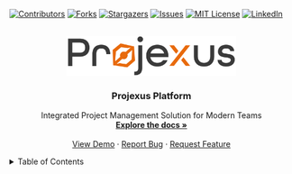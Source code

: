 <a id="readme-top"></a>

<!-- PROJECT SHIELDS -->
[![Contributors][contributors-shield]][contributors-url]
[![Forks][forks-shield]][forks-url]
[![Stargazers][stars-shield]][stars-url]
[![Issues][issues-shield]][issues-url]
[![MIT License][license-shield]][license-url]
[![LinkedIn][linkedin-shield]][linkedin-url]

<!-- PROJECT LOGO -->
<br />
<div align="center">
  <a href="https://github.com/hsinemt/Integrated-project-management-application">
    <img src="images/logo.png" alt="Logo" width="300" height="auto">
  </a>

<h3 align="center">Projexus Platform</h3>

  <p align="center">
    Integrated Project Management Solution for Modern Teams
    <br />
    <a href="https://github.com/hsinemt/Integrated-project-management-application"><strong>Explore the docs »</strong></a>
    <br />
    <br />
    <a href="https://demo.projexusplatform.com">View Demo</a>
    ·
    <a href="https://github.com/hsinemt/Integrated-project-management-application/issues/new?labels=bug">Report Bug</a>
    ·
    <a href="https://github.com/hsinemt/Integrated-project-management-application/issues/new?labels=enhancement">Request Feature</a>
  </p>
</div>

<!-- TABLE OF CONTENTS -->
<details>
  <summary>Table of Contents</summary>

- [Overview](#overview)
- [Key Features](#key-features)
- [Screenshots](#screenshots)
- [Quick Start](#quick-start)
- [Technology Stack](#technology-stack)
- [Architecture](#architecture)
- [Detailed Features](#detailed-features)
- [Project Structure](#project-structure)
- [Installation Guide](#installation-guide)
    - [Prerequisites](#prerequisites)
    - [Local Development](#local-development)
    - [Docker Deployment](#docker-deployment)
- [API Documentation](#api-documentation)
- [CI/CD Pipeline](#cicd-pipeline)
- [Contributing](#contributing)
- [Troubleshooting & FAQs](#troubleshooting--faqs)
- [Roadmap](#roadmap)
- [Team & Contributors](#team--contributors)
- [License](#license)
- [Contact & Support](#contact--support)

## 🚀 Overview

Projexus Platform is a comprehensive project management application designed to streamline team collaboration, task management, and project tracking. The platform integrates various features including task boards, chat functionality, file management, calendars, and AI-powered tools to enhance productivity and project coordination.

**[▶️ Live Demo](https://demo.projexusplatform.com)** (placeholder link)

## ✨ Key Features

* **Unified Project Dashboard** - Get a bird's eye view of all your projects in one place
* **Smart Task Management** - AI-powered task organization and priority suggestions
* **Real-time Collaboration** - Chat, video calls, and collaborative document editing
* **Advanced Analytics** - Customizable reports and performance metrics
* **Seamless Integration** - Connect with tools you already use
* **Enterprise-grade Security** - Role-based access control and data protection

<p align="right">(<a href="#readme-top">back to top</a>)</p>



<!-- SCREENSHOTS -->
## Screenshots

[![Dashboard View][screenshot-dashboard]](https://example.com)


<p align="right">(<a href="#readme-top">back to top</a>)</p>



<!-- QUICK START -->
## Quick Start

Get Projexus up and running in minutes:

```bash
# Clone the repository
git clone https://github.com/hsinemt/Integrated-project-management-application
cd Integrated-project-management-application

# Start with Docker Compose
docker-compose up -d

# Access the application
# Frontend: http://localhost
# Backend API: http://localhost:9777
```

<p align="right">(<a href="#readme-top">back to top</a>)</p>



<!-- TECHNOLOGY STACK -->
## Technology Stack

### Frontend

* [![React][React.js]][React-url]
* [![TypeScript][TypeScript.js]][TypeScript-url]
* [![Redux][Redux.js]][Redux-url]
* [![Bootstrap][Bootstrap.com]][Bootstrap-url]
* [![Material UI][Material-UI.js]][Material-UI-url]
* [![Ant Design][Ant-Design.js]][Ant-Design-url]
* [![Socket.io][Socket.io]][Socket-io-url]

### Backend

* [![Node.js][Node.js]][Node-url]
* [![Express][Express.js]][Express-url]
* [![MongoDB][MongoDB]][MongoDB-url]
* [![JWT][JWT]][JWT-url]
* [![Socket.io][Socket.io]][Socket-io-url]
* [![OpenAI][OpenAI]][OpenAI-url]

<p align="right">(<a href="#readme-top">back to top</a>)</p>

<!-- ARCHITECTURE -->
## Architecture

The Projexus Platform follows a microservices architecture with separate frontend and backend services communicating via RESTful APIs and WebSockets for real-time updates.

```mermaid
graph TD
    Client[Client Browser] --> Frontend[Frontend React App]
    Frontend --> |API Requests| Backend[Backend Server]
    Frontend <--> |WebSockets| RealTime[Real-time Service]
    Backend --> MongoDB[(MongoDB Database)]
    Backend --> FileStorage[(Cloud File Storage)]
    Backend --> AI[AI/ML Services]
    RealTime --> Backend
```

<p align="right">(<a href="#readme-top">back to top</a>)</p>



<!-- DETAILED FEATURES -->
## Detailed Features

<details>
  <summary><b>Project Management</b></summary>
  <ul>
    <li>Project creation, tracking, and detailed views</li>
    <li>Task boards with drag-and-drop functionality</li>
    <li>Task assignment and progress tracking</li>
    <li>Project timelines and milestones</li>
    <li>Resource allocation and capacity planning</li>
    <li>Multiple project view options (Kanban, list)</li>
  </ul>
</details>

<details>
  <summary><b>Team Collaboration</b></summary>
  <ul>
    <li>Real-time chat and messaging</li>
    <li>File sharing and document management</li>
    <li>Collaborative document editing</li>
  </ul>
</details>

<details>
  <summary><b>Task Management</b></summary>
  <ul>
    <li>Kanban boards for visual task management</li>
    <li>Todo lists and task prioritization</li>
    <li>Task dependencies and relationships</li>
    <li>Deadline tracking and notifications</li>
    <li>Recurring tasks automation</li>
    <li>Subtasks and checklists</li>
  </ul>
</details>

<details>
  <summary><b>User Management</b></summary>
  <ul>
    <li>Role-based access control</li>
    <li>User profiles and authentication</li>
    <li>Multi-factor authentication</li>
    <li>OAuth integration (Google, GitHub)</li>
    <li>Team organization and department structures</li>
    <li>User activity tracking</li>
  </ul>
</details>

<details>
  <summary><b>Calendar & Scheduling</b></summary>
  <ul>
    <li>Interactive calendar views</li>
    <li>Event scheduling and management</li>
    <li>Deadline visualization</li>
    <li>Time tracking</li>
    <li>Resource scheduling</li>
    <li>Integration with external calendars</li>
  </ul>
</details>

<details>
  <summary><b>AI-Powered Features</b></summary>
  <ul>
    <li>Natural language processing for task analysis</li>
    <li>AI-assisted project planning</li>
    <li>Generative AI tools for content creation</li>
    <li>Face recognition for authentication</li>
    <li>Smart resource allocation suggestions</li>
    <li>Predictive analytics for project timelines</li>
  </ul>
</details>

<details>
  <summary><b>Reporting & Analytics</b></summary>
  <ul>
    <li>Project progress dashboards</li>
    <li>Performance metrics and charts</li>
    <li>Custom reports generation</li>
    <li>Data visualization tools</li>
    <li>Export options (PDF, Excel, CSV)</li>
    <li>Automated reporting schedules</li>
  </ul>
</details>

<p align="right">(<a href="#readme-top">back to top</a>)</p>

<!-- PROJECT STRUCTURE -->
## Project Structure

```
/
├── Front-End/           # React frontend application
│   ├── src/             # Source code
│   │   ├── api/         # API integration
│   │   ├── core/        # Core components
│   │   ├── feature-module/ # Feature-specific modules
│   ├── public/          # Static assets
│   └── build/           # Production build
│
├── Back-End/            # Node.js backend application
│   ├── Config/          # Configuration files
│   ├── Controllers/     # Business logic handlers
│   ├── Middlewares/     # Custom middleware functions
│   ├── Models/          # Database schemas and models
│   ├── Routes/          # API route definitions
│   ├── services/        # Service layer
│   ├── uploads/         # File upload storage
│   └── server.js        # Main server entry point
│
├── docker-compose.yml   # Docker compose configuration
├── .github/workflows/   # CI/CD pipeline configurations
└── README.md            # This documentation file
```

<p align="right">(<a href="#readme-top">back to top</a>)</p>



<!-- INSTALLATION GUIDE -->
## Installation Guide

### Prerequisites

* Node.js 18.x or higher
* MongoDB 6.x or higher
* Docker and Docker Compose (for containerized deployment)
* Git

### Local Development

#### Backend Setup

```bash
# Navigate to backend directory
cd Back-End

# Install dependencies
npm install

# Create environment configuration
cp .env.example .env
# Edit .env with your configuration

# Start backend server
npm start
# Server available at http://localhost:9777
```

#### Frontend Setup

```bash
# Navigate to frontend directory
cd Front-End

# Install dependencies
npm install

# Start development server
npm start
# Frontend available at http://localhost:3000
```

### Docker Deployment

```bash
# Clone the repository
git clone https://github.com/hsinemt/Integrated-project-management-application
cd Integrated-project-management-application

# Create environment configuration
cp .env.example .env
# Edit .env with your configuration

# Start with Docker Compose
docker-compose up -d

# Access the application
# Frontend: http://localhost
# Backend API: http://localhost:9777
```

#### Using Pre-built Docker Images

```bash
docker pull ghcr.io/[repository-owner]/projexus-frontend:latest
docker pull ghcr.io/[repository-owner]/projexus-backend:latest
```

<p align="right">(<a href="#readme-top">back to top</a>)</p>

## 📚 API Documentation

The Projexus Platform provides a comprehensive RESTful API. Detailed documentation is available at:

- **Development Environment**: http://localhost:9777/api-docs
- **Production Environment**: https://api.projexusplatform.com/api-docs

Key API endpoints include:

- `/api/auth` - Authentication and user management
- `/api/projects` - Project CRUD operations
- `/api/tasks` - Task management
- `/api/teams` - Team organization
- `/api/files` - File storage and retrieval

## 🔄 CI/CD Pipeline

Projexus uses GitHub Actions for continuous integration and deployment. The pipeline runs tests, linting, security checks, and deploys Docker containers automatically.

### Main Pipeline Workflow

```mermaid
graph LR
    A[Code Push] --> B[Install Dependencies]
    B --> C[Run Tests & Linting]
    C --> D[Security Audit]
    D --> E[Build Docker Images]
    E --> F[Deploy to Registry]
```

The CI pipeline runs on pushes and pull requests to the main, development, and Code-Overview branches, while the CD part (deployment) only runs on pushes to the main branch.

## 🤝 Contributing

We welcome contributions to Projexus! Please follow these steps to contribute:

1. **Fork the Repository**
2. **Create a Branch**
   ```bash
   git checkout -b feature/your-feature-name
   ```
3. **Make Changes and Commit**
   ```bash
   git add .
   git commit -m "Add feature: your feature description"
   ```
4. **Push to Your Fork**
   ```bash
   git push origin feature/your-feature-name
   ```
5. **Create a Pull Request**
    - Ensure your code follows the project's coding standards
    - Include tests for new features
    - Update documentation as needed

Please review our [Contributing Guidelines](CONTRIBUTING.md) for more details.

<!-- TROUBLESHOOTING & FAQS -->
## Troubleshooting & FAQs

<details>
  <summary><b>Common Issues</b></summary>

### I'm getting a connection error with MongoDB
Ensure MongoDB is running and check your connection string in the `.env` file.

### The Docker containers won't start
Check if ports 80 and 9777 are already in use on your system.

### I can't log in with OAuth
Verify your OAuth credentials in the environment configuration.

### File uploads are failing
Check your Cloudinary configuration and ensure the uploads directory is writable.
</details>

<p align="right">(<a href="#readme-top">back to top</a>)</p>



<!-- ROADMAP -->
## Roadmap

- [x] Base project setup and infrastructure
- [x] User authentication and authorization
- [x] Project management core features
- [ ] Mobile application release
- [ ] Enhanced AI project assistant
- [ ] Advanced resource management
- [ ] Enterprise SSO integration
- [ ] Automated workflow builder
- [ ] Advanced reporting features

See the [open issues](https://github.com/hsinemt/Integrated-project-management-application/issues) for a full list of proposed features (and known issues).

<p align="right">(<a href="#readme-top">back to top</a>)</p>



<!-- TEAM & CONTRIBUTORS -->
## Team & Contributors

<a href="https://github.com/hsinemt/Integrated-project-management-application/graphs/contributors">
  <img src="https://contrib.rocks/image?repo=hsinemt/Integrated-project-management-application" alt="Contributors" />
</a>

Special thanks to all our contributors and team members who have helped make Projexus possible!

<p align="right">(<a href="#readme-top">back to top</a>)</p>



<!-- LICENSE -->
## License

Distributed under the MIT License. See `LICENSE.txt` for more information.

<p align="right">(<a href="#readme-top">back to top</a>)</p>



<!-- CONTACT & SUPPORT -->
## Contact & Support

Project Link: [https://github.com/hsinemt/Integrated-project-management-application](https://github.com/hsinemt/Integrated-project-management-application)

* **Issues & Bug Reports**: [GitHub Issues](https://github.com/hsinemt/Integrated-project-management-application/issues)
* **Feature Requests**: [GitHub Discussions](https://github.com/hsinemt/Integrated-project-management-application/discussions)
* **Email Support**: support@projexusplatform.com

<p align="right">(<a href="#readme-top">back to top</a>)</p>



<!-- MARKDOWN LINKS & IMAGES -->
<!-- https://www.markdownguide.org/basic-syntax/#reference-style-links -->
[contributors-shield]: https://img.shields.io/github/contributors/hsinemt/Integrated-project-management-application.svg?style=for-the-badge
[contributors-url]: https://github.com/hsinemt/Integrated-project-management-application/graphs/contributors
[forks-shield]: https://img.shields.io/github/forks/hsinemt/Integrated-project-management-application.svg?style=for-the-badge
[forks-url]: https://github.com/hsinemt/Integrated-project-management-application/network/members
[stars-shield]: https://img.shields.io/github/stars/hsinemt/Integrated-project-management-application.svg?style=for-the-badge
[stars-url]: https://github.com/hsinemt/Integrated-project-management-application/stargazers
[issues-shield]: https://img.shields.io/github/issues/hsinemt/Integrated-project-management-application.svg?style=for-the-badge
[issues-url]: https://github.com/hsinemt/Integrated-project-management-application/issues
[license-shield]: https://img.shields.io/github/license/hsinemt/Integrated-project-management-application.svg?style=for-the-badge
[license-url]: https://github.com/hsinemt/Integrated-project-management-application/blob/master/LICENSE.txt
[linkedin-shield]: https://img.shields.io/badge/-LinkedIn-black.svg?style=for-the-badge&logo=linkedin&colorB=555
[linkedin-url]: https://linkedin.com/in/yourprofile
[screenshot-dashboard]: images/screenshot-dashboard.png
[screenshot-taskboard]: images/screenshot-taskboard.png
[screenshot-calendar]: images/screenshot-calendar.png
[screenshot-chat]: images/screenshot-chat.png
[React.js]: https://img.shields.io/badge/React-20232A?style=for-the-badge&logo=react&logoColor=61DAFB
[React-url]: https://reactjs.org/
[TypeScript.js]: https://img.shields.io/badge/TypeScript-007ACC?style=for-the-badge&logo=typescript&logoColor=white
[TypeScript-url]: https://www.typescriptlang.org/
[Redux.js]: https://img.shields.io/badge/Redux-593D88?style=for-the-badge&logo=redux&logoColor=white
[Redux-url]: https://redux.js.org/
[Bootstrap.com]: https://img.shields.io/badge/Bootstrap-563D7C?style=for-the-badge&logo=bootstrap&logoColor=white
[Bootstrap-url]: https://getbootstrap.com
[Material-UI.js]: https://img.shields.io/badge/Material--UI-0081CB?style=for-the-badge&logo=material-ui&logoColor=white
[Material-UI-url]: https://mui.com/
[Ant-Design.js]: https://img.shields.io/badge/Ant%20Design-0170FE?style=for-the-badge&logo=ant-design&logoColor=white
[Ant-Design-url]: https://ant.design/
[Node.js]: https://img.shields.io/badge/Node.js-43853D?style=for-the-badge&logo=node.js&logoColor=white
[Node-url]: https://nodejs.org/
[Express.js]: https://img.shields.io/badge/Express.js-404D59?style=for-the-badge
[Express-url]: https://expressjs.com/
[MongoDB]: https://img.shields.io/badge/MongoDB-4EA94B?style=for-the-badge&logo=mongodb&logoColor=white
[MongoDB-url]: https://www.mongodb.com/
[JWT]: https://img.shields.io/badge/JWT-000000?style=for-the-badge&logo=JSON%20web%20tokens&logoColor=white
[JWT-url]: https://jwt.io/
[Socket.io]: https://img.shields.io/badge/Socket.io-010101?style=for-the-badge&logo=socket.io&logoColor=white
[Socket-io-url]: https://socket.io/
[OpenAI]: https://img.shields.io/badge/OpenAI-412991?style=for-the-badge&logo=openai&logoColor=white
[OpenAI-url]: https://openai.com/
